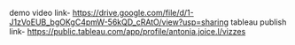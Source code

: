 demo video link-
https://drive.google.com/file/d/1-J1zVoEUB_bgOKgC4pmW-56kQD_cRAtO/view?usp=sharing 
tableau publish link-
https://public.tableau.com/app/profile/antonia.joice.l/vizzes






<!--
**antoniajoice/ANTONIAJOICE** is a ✨ _special_ ✨ repository because its `README.md` (this file) appears on your GitHub profile.

Here are some ideas to get you started:

- 🔭 I’m currently working on ...
- 🌱 I’m currently learning ...
- 👯 I’m looking to collaborate on ...
- 🤔 I’m looking for help with ...
- 💬 Ask me about ...
- 📫 How to reach me: ...
- 😄 Pronouns: ...
- ⚡ Fun fact: ...
-->

